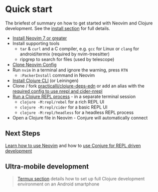 # Quick start

The briefest of summary on how to get started with Neovim and Clojure development.  See the [install section](/install/) for full details.

* [Install Neovim 7 or greater](https://github.com/neovim/neovim/wiki/Installing-Neovim)
* Install supporting tools
    * `tar` & `curl` and a C compiler, e.g. `gcc` for Linux or `clang` for android/termix (required by nvim-treesitter)
    * ripgrep to search for files (used by telescope)
* [Clone Neovim Config](https://github.com/practicalli/neovim-config-redux)
* Run `nvim` in a terminal and ignore the warning, press `RTN`
    * `:PackerInstall` command in Neovim
* [Install Clojure CLI](https://practical.li/clojure/clojure-cli/install/) (or Leiningen)
* Clone / fork [practicalli/clojure-deps-edn](https://github.com/practicalli/clojure-deps-edn/) or add an alias with the [required config to use nrepl and cider-nrepl](https://github.com/Olical/conjure/wiki/Quick-start:-Clojure#with-clojure-cli)
* [Run a Clojure REPL process](/repl-driven-development/) - in a separate terminal session
   * `clojure -M:repl/rebel` for a rich REPL UI
   * `clojure -M:repl/cider` for a basic REPL UI
   * `clojure -M:repl/headless` for a headless REPL process
* Open a Clojure file in Neovim - Conjure will automatically connect


## Next Steps

[Learn how to use Neovim](/neovim-basics/) and how to [use Conjure for REPL driven development](/repl-driven-development/conjure.html)


## Ultra-mobile development

> [Termux section](/termux/) details how to set up full Clojure development environment on an Android smartphone

